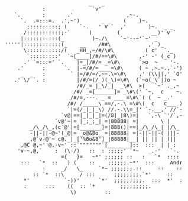<pre class="ascii">                             <span class="martin"> _   _</span>
               <span class="llizard">:</span>             <span class="martin">  `v'</span>
      <span class="llizard">`.       ;       .'</span>                 <span class="martin">,~-.</span>
        <span class="llizard">`.  .=:::=.  .'</span><span class="martin">,~')       _ _    (    )~.</span>
         <span class="llizard"> ;:::::::::;</span> <span class="martin">(    `-.   ' V `  ,'       )~.  _ _</span>
         <span class="llizard">/:::::::::::;</span><span class="martin">-`      )        (          __)' v `</span>
        <span class="llizard">|:::::::::::</span><span class="martin">(_         )~.</span><span class="joris">/\</span>   <span class="martin"> `~'--~'`~'</span> _
   <span class="llizard">'''''|::::::::::::</span><span class="martin">(_</span>    <span class="joan">__</span><span class="joris">    /##\</span>            ,' )_
         <span class="llizard">\:::::::::::/</span><span class="martin">(</span>   <span class="joan">_HH_,~</span><span class="joris">/#/\#\</span>          ( <span class="veronica">c</span>'  `._
          <span class="llizard">`:::::::::'</span>  <span class="martin">`~</span><span class="joan">[____]</span><span class="joris">/#/<span class="joan">==</span>\#\</span>       ,-' -' (_<span class="veronica">c</span> )
         <span class="llizard">.' `=:::=' `.</span>    <span class="joan">|=_|</span><span class="joris">/#/<span class="joan">= _=</span>\#\</span>      `&gt;<span class="veronica">o</span>  ~    '-.
       <span class="llizard">.'      ;      `.</span>  <span class="joan">|-=</span><span class="joris">/#/<span class="joan">=<span class="martin">____</span>=</span>\#\</span>     ( ~ ,~.~.,`-'),
        <span class="martin">_  _</span>   <span class="llizard">:        `</span> <span class="joan">|=</span><span class="joris">/#/<span class="joan">=<span class="martin">/,~~.\</span>=</span>\#\</span>    ,' (<span class="joris">\\||</span>,' `<span class="veronica">O</span>'),
      <span class="martin">.' \/ `.</span> <span class="llizard">:</span>          <span class="joan">|</span><span class="joris">/#/<span class="joan">=<span class="martin">(/_)(_\)</span>=</span>\#\</span>  (`~<span class="veronica">o</span>(_<span class="joris">\`|</span>)<span class="veronica">o</span> ~   )
                          <span class="joris">/#/<span class="joan">_= <span class="martin">|_\/_|</span>  _</span>\#\</span>  &gt;(   `~' ._,~ '-.
                         <span class="joris">/#/<span class="joan"> _=<span class="martin">[______]</span>= _</span>\#\</span>(' `~,  <span class="veronica">c</span>    ~. <span class="veronica">c</span>)
                        <span class="joris">/#/<span class="joan">=<span class="martin">,---.</span> _ =<span class="joris"> ___</span> =</span>\#\</span>`( (  ~ _.'   &lt;'
                       <span class="joris">/#/<span class="joan"> <span class="martin">/_____\</span> ==<span class="joris">/,-.\</span> =</span>\#\</span>(  <span class="veronica">c</span>   <span class="veronica">c</span>___ ) )
                       <span class="joan">`</span><span class="joan">|=<span class="martin">(/_|_|_\)</span> <span class="joris">//.-.\\</span>=_|</span><span class="joris">'</span> `-.__,' <span class="joris">//</span>`-'
                     `v<span class="ojoshiro">@</span><span class="joan">|==<span class="martin">|_|_|_|</span>=<span class="joris">(/8|_|8\)</span>=|</span>   <span class="joris">`,-\ `'/`,-</span>
                   `v<span class="ojoshiro">@</span>'~<span class="joan">|= <span class="martin">|_;_;_|</span> =<span class="joris">|88888|</span> =|</span>       <span class="joris">\ |</span>
           <span class="martin">_/\_/\_,</span>(c`<span class="ojoshiro">@</span>'<span class="joan">|=<span class="martin">[_______]</span>=<span class="joris">|888<span class="martin">()</span>|</span>==|</span><span class="martin">_/\_/\_<span class="joris">| |</span>/\_</span>
           <span class="martin">-||-||-</span><span class="ojoshiro">@</span>~'(_<span class="ojoshiro">@</span><span class="joan">|= <span class="martin">_<span class="llizard">o@&amp;8o</span>_</span> =<span class="joris">|88888|</span> =|</span><span class="martin">-||-||-<span class="joris">( |</span>||-</span>
          _,<span class="ojoshiro">@</span>`v-<span class="ojoshiro">@</span>'~ c<span class="ojoshiro">@</span>._<span class="joan">|_<span class="martin">[<span class="llizard">'%8o&amp;8'</span>]</span>_<span class="joris">|88888|</span>__|</span><span class="martin"> || || <span class="joris">| )</span>||</span>
        ,<span class="ojoshiro">@</span>C <span class="ojoshiro">@</span>,~' <span class="ojoshiro">@</span>,-v~' ::<span class="martin">`"""""""`</span><span class="joan">[_______]</span>::  :::  <span class="joris">| |</span> :
       'v-~,<span class="ojoshiro">@</span>,`    :  <span class="joan">(\-/)</span>   ::  : <span class="joan">;;;;;'</span> `<span class="colin">*</span>~   <span class="joris">_.-'   `-.</span>
                     <span class="joan">={   }=</span>   ~<span class="colin">*</span>' <span class="joan">;;;;;;</span> ::   :   `<span class="colin">*</span>  ::::
        :::   `<span class="colin">*</span>  ::   <span class="joan">) (</span>    ::    <span class="joan">;;;;;;.</span>~<span class="colin">*</span>'  :::     <span class="martin">Andre(at)de monsters</span>
               :     <span class="joan">_/   \_</span>     `<span class="colin">*</span>~ <span class="joan">;;;;;;;.</span>::     ::    ::
            :: `<span class="colin">*</span>  ::<span class="joan">\     /</span> :::      <span class="joan">;;;;;;;;.</span>`<span class="colin">*</span>'     ::
         <span class="colin">*</span>'           <span class="joan">`-))'</span>      `<span class="colin">*</span>'  <span class="joan">;;;;;;;;;.</span>  :::  <span class="colin">*</span>'  ::
         :      :::    <span class="joan">((</span>  :: `<span class="colin">*</span>        <span class="joan">;;;;;;;;;.</span>
                        <span class="joan">\)</span>         ::
</pre>
